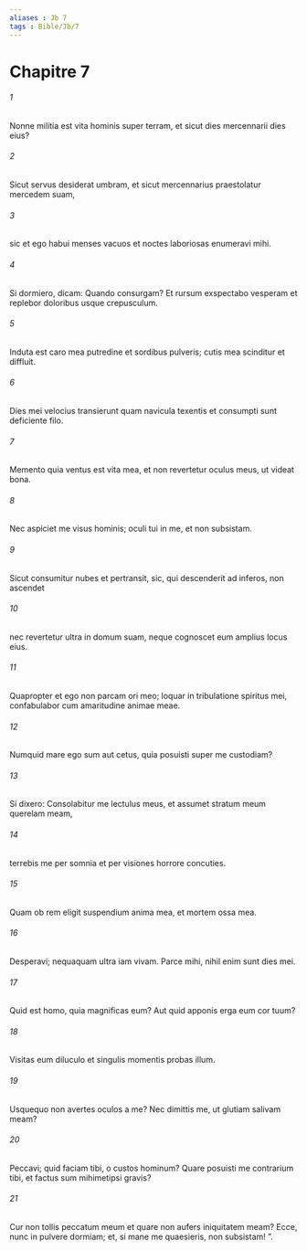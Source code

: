 ```yaml
---
aliases : Jb 7
tags : Bible/Jb/7
---
```


# Chapitre 7

###### 1
Nonne militia est vita hominis super terram, et sicut dies mercennarii dies eius? 
###### 2
Sicut servus desiderat umbram, et sicut mercennarius praestolatur mercedem suam,
###### 3
sic et ego habui menses vacuos et noctes laboriosas enumeravi mihi. 
###### 4
Si dormiero, dicam: Quando consurgam? Et rursum exspectabo vesperam et replebor doloribus usque crepusculum.
###### 5
Induta est caro mea putredine et sordibus pulveris; cutis mea scinditur et diffluit.
###### 6
Dies mei velocius transierunt quam navicula texentis et consumpti sunt deficiente filo.
###### 7
Memento quia ventus est vita mea, et non revertetur oculus meus, ut videat bona.
###### 8
Nec aspiciet me visus hominis; oculi tui in me, et non subsistam.
###### 9
Sicut consumitur nubes et pertransit, sic, qui descenderit ad inferos, non ascendet
###### 10
nec revertetur ultra in domum suam, neque cognoscet eum amplius locus eius.
###### 11
Quapropter et ego non parcam ori meo; loquar in tribulatione spiritus mei, confabulabor cum amaritudine animae meae.
###### 12
Numquid mare ego sum aut cetus, quia posuisti super me custodiam? 
###### 13
Si dixero: Consolabitur me lectulus meus, et assumet stratum meum querelam meam,
###### 14
terrebis me per somnia et per visiones horrore concuties.
###### 15
Quam ob rem eligit suspendium anima mea, et mortem ossa mea.
###### 16
Desperavi; nequaquam ultra iam vivam. Parce mihi, nihil enim sunt dies mei.
###### 17
Quid est homo, quia magnificas eum? Aut quid apponis erga eum cor tuum?
###### 18
Visitas eum diluculo et singulis momentis probas illum. 
###### 19
Usquequo non avertes oculos a me? Nec dimittis me, ut glutiam salivam meam?
###### 20
Peccavi; quid faciam tibi, o custos hominum? Quare posuisti me contrarium tibi, et factus sum mihimetipsi gravis?
###### 21
Cur non tollis peccatum meum et quare non aufers iniquitatem meam? Ecce, nunc in pulvere dormiam; et, si mane me quaesieris, non subsistam! ”.
